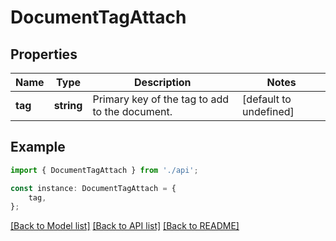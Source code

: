 # DocumentTagAttach


## Properties

Name | Type | Description | Notes
------------ | ------------- | ------------- | -------------
**tag** | **string** | Primary key of the tag to add to the document. | [default to undefined]

## Example

```typescript
import { DocumentTagAttach } from './api';

const instance: DocumentTagAttach = {
    tag,
};
```

[[Back to Model list]](../README.md#documentation-for-models) [[Back to API list]](../README.md#documentation-for-api-endpoints) [[Back to README]](../README.md)

